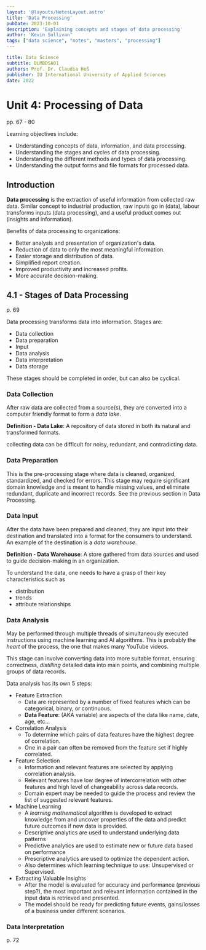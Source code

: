 ```yaml
---
layout: '@layouts/NotesLayout.astro'
title: 'Data Processing'
pubDate: 2023-10-01
description: 'Explaining concepts and stages of data processing'
author: 'Kevin Sullivan'
tags: ["data science", "notes", "masters", "processing"]
---
```


```yaml
title: Data Science
subtitle: DLMBDSA01
authors: Prof. Dr. Claudia Heß
publisher: IU International University of Applied Sciences
date: 2022
```

# Unit 4: Processing of Data

pp. 67 - 80

Learning objectives include:
+ Understanding concepts of data, information, and data processing.
+ Understanding the stages and cycles of data processing.
+ Understanding the different methods and types of data processing.
+ Understanding the output forms and file formats for processed data.

## Introduction

**Data processing** is the extraction of useful information from collected raw data. Similar concept to industrial production, raw inputs go in (data), labour transforms inputs (data processing), and a useful product comes out (insights and information). 

Benefits of data processing to organizations:
+ Better analysis and presentation of organization's data.
+ Reduction of data to only the most meaningful information.
+ Easier storage and distribution of data.
+ Simplified report creation.
+ Improved productivity and increased profits.
+ More accurate decision-making. 

## 4.1 - Stages of Data Processing

p. 69

Data processing transforms data into information. Stages are:
+ Data collection
+ Data preparation
+ Input
+ Data analysis
+ Data interpretation
+ Data storage

These stages should be completed in order, but can also be cyclical. 

### Data Collection

After raw data are collected from a source(s), they are converted into a computer friendly format to form a _data lake_.

**Definition - Data Lake**: A repository of data stored in both its natural and transformed formats. 

collecting data can be difficult for noisy, redundant, and contradicting data. 

### Data Preparation

This is the pre-processing stage where data is cleaned, organized, standardized, and checked for errors. This stage may require significant domain knowledge and is meant to handle missing values, and eliminate redundant, duplicate and incorrect records. See the previous section in Data Processing. 

### Data Input

After the data have been prepared and cleaned, they are input into their destination and translated into a format for the consumers to understand. An example of the destination is a _data warehouse_.

**Definition - Data Warehouse**: A store gathered from data sources and used to guide decision-making in an organization. 

To understand the data, one needs to have a grasp of their key characteristics such as
+ distribution
+ trends
+ attribute relationships

### Data Analysis

May be performed through multiple threads of simultaneously executed instructions using machine learning and AI algorithms. This is probably the _heart_ of the process, the one that makes many YouTube videos. 

This stage can involve converting data into more suitable format, ensuring correctness, _distilling_ detailed data into main points, and combining multiple groups of data records. 

Data analysis has its own 5 steps:
+ Feature Extraction
	+ Data are represented by a number of fixed features which can be categorical, binary, or continuous. 
	+ **Data Feature**: (AKA variable) are aspects of the data like name, date, age, etc...
+ Correlation Analysis
	+ To determine which pairs of data features have the highest degree of correlation. 
	+ One in a pair can often be removed from the feature set if highly correlated. 
+ Feature Selection
	+ Information and relevant features are selected by applying correlation analysis.
	+ Relevant features have low degree of intercorrelation with other features and high level of changeability across data records. 
	+ Domain expert may be needed to guide the process and review the list of suggested relevant features.
+ Machine Learning
	+ A _learning mathematical_ algorithm is developed to extract knowledge from and uncover properties of the data and predict future outcomes if new data is provided. 
	+ Descriptive analytics are used to understand underlying data patterns
	+ Predictive analytics are used to estimate new or future data based on performance
	+ Prescriptive analytics are used to optimize the dependent action.
	+ Also determines which learning technique to use: Unsupervised or Supervised.
+ Extracting Valuable Insights
	+ After the model is evaluated for accuracy and performance (previous step?), the most important and relevant information contained in the input data is retrieved and presented. 
	+ The model should be ready for predicting future events, gains/losses of a business under different scenarios. 

### Data Interpretation

p. 72 
